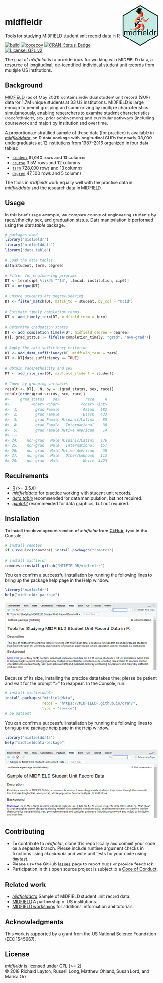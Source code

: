 
<!-- README.md is generated from README.Rmd. Please edit that file -->

<img src="man/figures/logo-smaller.png" align="right"/>

# midfieldr

Tools for studying MIDFIELD student unit record data in R

<!-- badges: start -->

[![build](https://github.com/MIDFIELDR/midfieldr/workflows/build/badge.svg)](https://github.com/MIDFIELDR/midfieldr/actions)
[![codecov](https://codecov.io/gh/MIDFIELDR/midfieldr/branch/main/graph/badge.svg?token=KcuCzBkLBP)](https://codecov.io/gh/MIDFIELDR/midfieldr)
[![CRAN_Status_Badge](http://www.r-pkg.org/badges/version/midfieldr)](http://cran.r-project.org/package=midfieldr)
[![License: GPL
v2](https://img.shields.io/badge/License-GPL%20v2-blue.svg)](https://www.gnu.org/licenses/old-licenses/gpl-2.0.en.html)
<!-- badges: end -->

The goal of *midfieldr* is to provide tools for working with MIDFIELD
data, a resource of longitudinal, de-identified, individual student unit
records from multiple US institutions.

## Background

[MIDFIELD](https://engineering.purdue.edu/MIDFIELD) (as of May 2021)
contains individual student unit record (SUR) data for 1.7M unique
students at 33 US institutions. MIDFIELD is large enough to permit
grouping and summarizing by multiple characteristics simultaneously,
enabling researchers to examine student characteristics (race/ethnicity,
sex, prior achievement) and curricular pathways (including coursework
and major) by institution and over time.

A proportionate stratified sample of these data (for practice) is
available in
[*midfielddata*](https://midfieldr.github.io/midfielddata/), an R data
package with longitudinal SURs for nearly 98,000 undergraduates at 12
institutions from 1987–2016 organized in four data tables:

-   [`student`](https://midfieldr.github.io/midfielddata/reference/student.html)
    97,640 rows and 13 columns
-   [`course`](https://midfieldr.github.io/midfielddata/reference/course.html)
    3.5M rows and 12 columns  
-   [`term`](https://midfieldr.github.io/midfielddata/reference/term.html)
    728,000 rows and 13 columns  
-   [`degree`](https://midfieldr.github.io/midfielddata/reference/degree.html)
    47,500 rows and 5 columns

The tools in *midfieldr* work equally well with the practice data in
*midfielddata* and the research data in MIDFIELD.

## Usage

In this brief usage example, we compare counts of engineering students
by race/ethnicity, sex, and graduation status. Data manipulation is
performed using the *data.table* package.

``` r
# packages used 
library("midfieldr")
library("midfielddata")
library("data.table")

# Load the data tables
data(student, term, degree)

# Filter for engineering programs 
DT <- term[cip6 %like% "^14", .(mcid, institution, cip6)]
DT <- unique(DT)

# Ensure students are degree-seeking 
DT <- filter_match(DT, match_to = student, by_col = "mcid")

# Estimate timely completion terms 
DT <- add_timely_term(DT, midfield_term = term)

# Determine graduation status  
DT <- add_completion_timely(DT, midfield_degree = degree)
DT[, grad_status := fifelse(completion_timely, "grad", "non-grad")]

# Apply the data sufficiency criterion 
DT <- add_data_sufficiency(DT, midfield_term = term)
DT <- DT[data_sufficiency == TRUE]

# Obtain race/ethnicity and sex
DT <- add_race_sex(DT, midfield_student = student)

# Count by grouping variables
result <- DT[, .N, by = .(grad_status, sex, race)]
result[order(grad_status, sex, race)]
#>     grad_status    sex            race     N
#>          <char> <char>          <char> <int>
#>  1:        grad Female           Asian   182
#>  2:        grad Female           Black   433
#>  3:        grad Female Hispanic/Latinx    85
#>  4:        grad Female   International    30
#>  5:        grad Female Native American    14
#> ---                                         
#> 24:    non-grad   Male Hispanic/Latinx   176
#> 25:    non-grad   Male   International   157
#> 26:    non-grad   Male Native American    38
#> 27:    non-grad   Male   Other/Unknown   113
#> 28:    non-grad   Male           White  4423
```

## Requirements

-   [R](https://www.r-project.org/) (>= 3.5.0)
-   [*midfielddata*](https://midfieldr.github.io/midfielddata/) for
    practice working with student unit records.
-   [*data.table*](https://rdatatable.gitlab.io/data.table/) recommended
    for data manipulation, but not required.  
-   [*ggplot2*](https://ggplot2.tidyverse.org/) recommended for data
    graphics, but not required.

## Installation

To install the development version of *midfieldr* from
[GitHub](https://github.com/), type in the Console:

``` r
# install remotes
if (!require(remotes)) install.packages("remotes")

# install midfieldr
remotes::install_github("MIDFIELDR/midfieldr")
```

You can confirm a successful installation by running the following lines
to bring up the package help page in the Help window.

``` r
library("midfieldr")
help("midfieldr-package")
```

![](man/figures/README-midfieldr-help-page-1.png)

Because of its size, installing the practice data takes time; please be
patient and wait for the prompt “\>” to reappear. In the Console, run:

``` r
# install midfielddata  
install.packages("midfielddata", 
                 repos = "https://MIDFIELDR.github.io/drat/", 
                 type = "source")
# be patient
```

You can confirm a successful installation by running the following lines
to bring up the package help page in the Help window.

``` r
library("midfielddata")
help("midfielddata-package")
```

![](man/figures/README-midfielddata-help-page-1.png)

## Contributing

-   To contribute to *midfieldr*, clone this repo locally and commit
    your code on a separate branch. Please include runtime argument
    checks in functions using *checkmate* and write unit tests for your
    code using *tinytest*.
-   Please use the GitHub
    [Issues](https://github.com/MIDFIELDR/midfieldr/issues) page to
    report bugs or provide feedback.
-   Participation in this open source project is subject to a [Code of
    Conduct](CONDUCT.html).

## Related work

-   [*midfielddata*](https://midfieldr.github.io/midfielddata/) Sample
    of MIDFIELD student unit record data.
-   [MIDFIELD](https://engineering.purdue.edu/MIDFIELD) A partnership of
    US institutions.
-   [MIDFIELD
    workshops](https://midfieldr.github.io/2021-asee-workshop/) for
    additional information and tutorials.

## Acknowledgments

This work is supported by a grant from the US National Science
Foundation (EEC 1545667).

## License

*midfieldr* is licensed under GPL (>= 2)  
© 2018 Richard Layton, Russell Long, Matthew Ohland, Susan Lord, and
Marisa Orr
